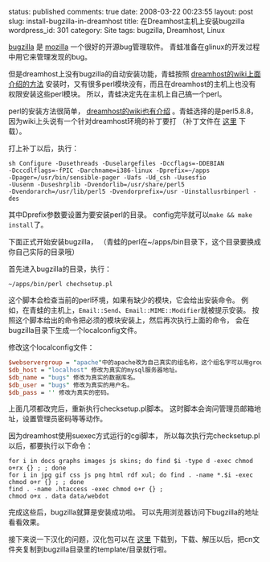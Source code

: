 status: published
comments: true
date: 2008-03-22 00:23:55
layout: post
slug: install-bugzilla-in-dreamhost
title: 在Dreamhost主机上安装bugzilla
wordpress_id: 301
category: Site
tags: bugzilla, Dreamhost, Linux

[bugzilla](http://www.bugzilla.org/)
是
[mozilla](http://www.mozilla.org/)
一个很好的开源bug管理软件。
青蛙准备在glinux的开发过程中用它来管理发现的bug。

但是dreamhost上没有bugzilla的自动安装功能，青蛙按照
[dreamhost的wiki上面介绍的方法](http://wiki.dreamhost.com/Bugzilla#Installing_Bugzilla)
安装时，又有很多perl模块没有，而且在dreamhost的主机上也没有权限安装这些perl模块。
所以，青蛙决定先在主机上自己搞一个perl。

perl的安装方法很简单，
[dreamhost的wiki也有介绍](http://wiki.dreamhost.com/Perl#Path_to_the_Perl_interpreter)
。青蛙选择的是perl5.8.8，因为wiki上头说有一个针对dreamhost环境的补丁要打
（补丁文件在
[这里](http://schwern.org/~schwern/src/dreamhost-5.8.8-cwd.patch)
下载）。

打上补丁以后，执行：

```
sh Configure -Dusethreads -Duselargefiles -Dccflags=-DDEBIAN
-Dcccdlflags=-fPIC -Darchname=i386-linux -Dprefix=~/apps
-Dpager=/usr/bin/sensible-pager -Uafs -Ud_csh -Uusesfio
-Uusenm -Duseshrplib -Dvendorlib=/usr/share/perl5
-Dvendorarch=/usr/lib/perl5 -Dvendorprefix=/usr -Uinstallusrbinperl -des
```

其中Dprefix参数要设置为要安装perl的目录。
config完毕就可以`make && make install`了。

下面正式开始安装bugzilla，
（青蛙的perl在~/apps/bin目录下，这个目录要换成你自己实际的目录哦）

首先进入bugzilla的目录，执行：

```
~/apps/bin/perl chechsetup.pl
```

这个脚本会检查当前的perl环境，如果有缺少的模块，它会给出安装命令。
例如，在青蛙的主机上，`Email::Send`、`Email::MIME::Modifier`就被提示安装。
按照这个脚本给出的命令把必须的模块安装上，然后再次执行上面的命令，
会在bugzilla目录下生成一个localconfig文件。

修改这个localconfig文件：

```perl
$webservergroup = "apache"中的apache改为自己真实的组名称，这个组名字可以用groups命令查到。
$db_host = "localhost" 修改为真实的mysql服务器地址。
$db_name = "bugs" 修改为真实的数据库名。
$db_user = "bugs" 修改为真实的用户名。
$db_pass = '' 修改为真实的密码。
```

上面几项都改完后，重新执行checksetup.pl脚本。
这时脚本会询问管理员邮箱地址，设置管理员密码等等动作。

因为dreamhost使用suexec方式运行的cgi脚本，
所以每次执行完checksetup.pl以后，都要执行以下命令：

```
for i in docs graphs images js skins; do find $i -type d -exec chmod o+rx {} ; ; done
for i in jpg gif css js png html rdf xul; do find . -name *.$i -exec chmod o+r {} ; ; done
find . -name .htaccess -exec chmod o+r {} ;
chmod o+x . data data/webdot
```

完成这些后，bugzilla就算是安装成功啦。
可以先用浏览器访问下bugzilla的地址看看效果。

接下来说一下汉化的问题，汉化包可以在
[这里](http://bugzilla-cn.googlecode.com/)
下载到，下载、解压以后，把cn文件夹复制到bugzilla目录里的template/目录就行啦。
